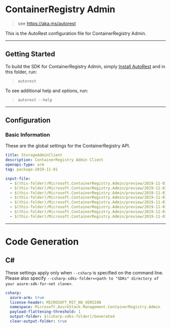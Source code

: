 # ContainerRegistry Admin

> see https://aka.ms/autorest

This is the AutoRest configuration file for ContainerRegistry Admin.

---
## Getting Started
To build the SDK for ContainerRegistry Admin, simply [Install AutoRest](https://aka.ms/autorest/install) and in this folder, run:

> `autorest`

To see additional help and options, run:

> `autorest --help`
---

## Configuration

### Basic Information
These are the global settings for the ContainerRegistry API.

``` yaml
title: StorageAdminClient
description: ContainerRegistry Admin Client
openapi-type: arm
tag: package-2019-11-01
```

``` yaml
input-file:
  - $(this-folder)/Microsoft.ContainerRegistry.Admin/preview/2019-11-01/checkCapacity.json
  - $(this-folder)/Microsoft.ContainerRegistry.Admin/preview/2019-11-01/getConfiguration.json
  - $(this-folder)/Microsoft.ContainerRegistry.Admin/preview/2019-11-01/operations.json
  - $(this-folder)/Microsoft.ContainerRegistry.Admin/preview/2019-11-01/quotas.json
  - $(this-folder)/Microsoft.ContainerRegistry.Admin/preview/2019-11-01/registries.json
  - $(this-folder)/Microsoft.ContainerRegistry.Admin/preview/2019-11-01/setConfiguration.json
  - $(this-folder)/Microsoft.ContainerRegistry.Admin/preview/2019-11-01/setup.json
  - $(this-folder)/Microsoft.ContainerRegistry.Admin/preview/2019-11-01/checkSetup.json
```

---
# Code Generation

## C#

These settings apply only when `--csharp` is specified on the command line.
Please also specify `--csharp-sdks-folder=<path to "SDKs" directory of your azure-sdk-for-net clone>`.

``` yaml $(csharp)
csharp:
  azure-arm: true
  license-header: MICROSOFT_MIT_NO_VERSION
  namespace: Microsoft.AzureStack.Management.ContainerRegistry.Admin
  payload-flattening-threshold: 1
  output-folder: $(csharp-sdks-folder)/Generated
  clear-output-folder: true
```
